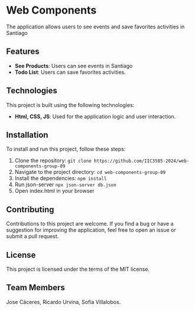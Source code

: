 # Web Components

The application allows users to see events and save favorites activities in Santiago

## Features

- **See Products**: Users can see events in Santiago
- **Todo List**: Users can save favorites activities.

## Technologies

This project is built using the following technologies:

- **Html, CSS, JS**: Used for the application logic and user interaction.

## Installation

To install and run this project, follow these steps:

1. Clone the repository: `git clone https://github.com/IIC3585-2024/web-components-group-09`
2. Navigate to the project directory: `cd web-components-group-09`
3. Install the dependencies: `npm install`
4. Run json-server `npx json-server db.json`
4. Open index.html in your browser

## Contributing

Contributions to this project are welcome. If you find a bug or have a suggestion for improving the application, feel
free to open an issue or submit a pull request.

## License

This project is licensed under the terms of the MIT license.

## Team Members

Jose Cáceres, Ricardo Urvina, Sofía Villalobos.
